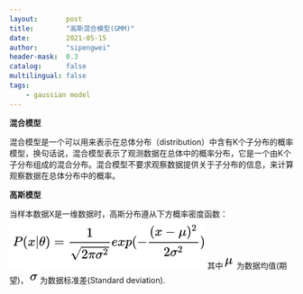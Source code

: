 ```yaml
---
layout:       post
title:        "高斯混合模型(GMM)"
date:         2021-05-15
author:       "sipengwei"
header-mask:  0.3
catalog:      false
multilingual: false
tags:
    - gaussian model
---
```

**混合模型**

混合模型是一个可以用来表示在总体分布（distribution）中含有K个子分布的概率模型，换句话说，混合模型表示了观测数据在总体中的概率分布，它是一个由K个子分布组成的混合分布。混合模型不要求观察数据提供关于子分布的信息，来计算观察数据在总体分布中的概率。

**高斯模型**

当样本数据X是一维数据时，高斯分布遵从下方概率密度函数：
![GA](/img/in-post/gaussian_1.png) 
其中![qiwang](/img/in-post/qiwang.png)为数据均值(期望)，![qiwang](/img/in-post/sd.png)为数据标准差(Standard deviation).




